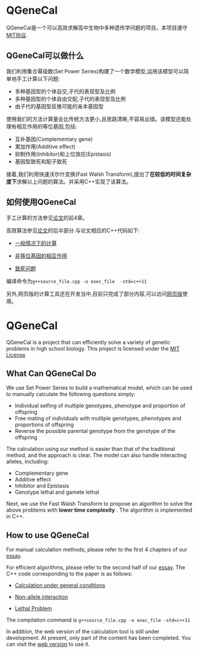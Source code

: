 # QGeneCal

QGeneCal是一个可以高效求解高中生物中多种遗传学问题的项目。本项目遵守[MIT协议](https://mit-license.org/).

## QGeneCal可以做什么

我们利用集合幂级数(Set Power Series)构建了一个数学模型,运用该模型可以简单地手工计算以下问题:

- 多种基因型的个体自交,子代的表现型及比例
- 多种基因型的个体自由交配,子代的表现型及比例
- 由子代的基因型反推可能的亲本基因型
  
使用我们的方法计算量会比传统方法更小,且思路清晰,不容易出错。该模型还能处理有相互作用的等位基因,包括:

- 互补基因(Complementary gene)
- 累加作用(Additive effect)
- 抑制作用(Inhibitor)和上位效应(Epistasis)
- 基因型致死和配子致死

接着,我们利用快速沃尔什变换(Fast Walsh Transform),提出了**在较低的时间复杂度下**求解以上问题的算法。并采用C++实现了该算法。

## 如何使用QGeneCal


手工计算的方法参见[论文](https://github.com/Shenzhen-Middle-School-OI-team/QGeneCal/blob/main/essay/essay.pdf)的前4章。

高效算法参见[论文](https://github.com/Shenzhen-Middle-School-OI-team/QGeneCal/blob/main/essay/essay.pdf)的后半部分.与论文相应的C++代码如下:

- [一般情况下的计算](https://github.com/Shenzhen-Middle-School-OI-team/QGeneCal/tree/main/only-outbreeding/code)

- [非等位基因的相互作用](https://github.com/Shenzhen-Middle-School-OI-team/QGeneCal/tree/main/incomplete-dominance)

- [致死问题](https://github.com/Shenzhen-Middle-School-OI-team/QGeneCal/tree/main/dominant-homozygous-lethal/code)

编译命令为`g++source_file.cpp -o exec_file  -std=c++11`

另外,网页版的计算工具还在开发当中,目前只完成了部分内容,可以访问[网页版](https://hkfnvg-cxtaem-3000.preview.myide.io/)使用。

# QGeneCal

QGeneCal is a project that can efficiently solve a variety of genetic problems in high school biology. This project is licensed under the [MIT License](https://mit-license.org/)

## What Can QGeneCal Do

We use Set Power Series to build a mathematical model, which can be used to  manually calculate the following questions simply:

- Individual selfing of multiple genotypes, phenotype and proportion of offspring
- Free mating of individuals with multiple genotypes, phenotypes and proportions of offspring
- Reverse the possible parental genotype from the genotype of the offspring
  
The calculation using our method is easier than that of the traditional method, and the approach is clear. The model can also handle interacting alleles, including:

- Complementary gene
- Additive effect
- Inhibitor and Epistasis
- Genotype lethal and gamete lethal

Next, we use the Fast Walsh Transform to propose an algorithm to solve the above problems with **lower time complexity** . The algorithm is implemented in C++.

## How to use QGeneCal


For manual calculation methods, please refer to the first 4 chapters of our [essay](https://github.com/Shenzhen-Middle-School-OI-team/QGeneCal/blob/main/essay/essay.pdf).

For efficient algorithms, please refer to the second half of our [essay](https://github.com/Shenzhen-Middle-School-OI-team/QGeneCal/blob/main/essay/essay.pdf). The C++ code corresponding to the paper is as follows:

- [Calculation under general conditions](https://github.com/Shenzhen-Middle-School-OI-team/QGeneCal/tree/main/only-outbreeding/code)

- [Non-allele interaction](https://github.com/Shenzhen-Middle-School-OI-team/QGeneCal/tree/main/incomplete-dominance)

- [Lethal Problem](https://github.com/Shenzhen-Middle-School-OI-team/QGeneCal/tree/main/dominant-homozygous-lethal/code)

The compilation command is `g++source_file.cpp -o exec_file -std=c++11`

In addition, the web version of the calculation tool is still under development. At present, only part of the content has been completed. You can visit the [web version](https://hkfnvg-cxtaem-3000.preview.myide.io/) to use it.
